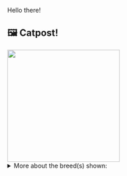 Hello there!



## 🖼️ Catpost!

<sub>
    <img src="https://cdn2.thecatapi.com/images/KrDYENsA3.jpg" height="256">
</sub>


<details>
<summary>More about the breed(s) shown:</summary>

Breed: Dragon Li

Description: The Dragon Li is loyal, but not particularly affectionate. They are known to be very intelligent, and their natural breed status means that they're very active. She is is gentle with people, and has a reputation as a talented hunter of rats and other vermin.

Links:
<ul>
  <li>CFA None available</li>
  <li>Wikipedia https://en.wikipedia.org/wiki/Dragon_Li</li>
</ul> 

</details>
